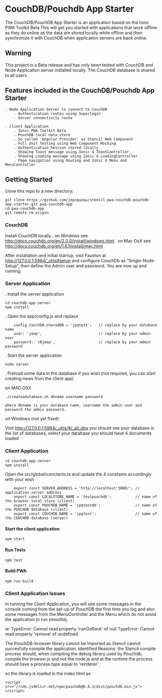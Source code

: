 # CouchDB/Pouchdb App Starter
The CouchDB/PouchDB App Starter is an application based on the Ionic PWA Toolkit Beta.This will get you started with applications that work offline as they do online as the data are stored locally while offline and then synchronize it with CouchDB when application servers are back online.

## Warning
This project is a Beta release and has only been tested with CouchDB and Node Application server installed locally. The CouchDB database is shared to all users.

## Features included in the CouchDB/Pouchdb App Starter

    . Node Application Server to connect to CouchDB
        . Authentication routes using Superlogin
        . Server connectivity route
    
    . Client Application
        . Ionic PWA Toolkit Beta
        . PouchDB local data store
        . So called 'Angular Provider' as Stencil Web Component
        . Full Unit Testing using Web Component Mocking
        . Authentication Session stored locally
        . Showing Toast message using Ionic 4 ToastController
        . Showing Loading message using Ionic 4 LoadingController
        . Page navigation using Routing and Ionic 4 Menu and MenuController

## Getting Started

clone this repo to a new directory:

```
git clone https://github.com/jepiqueau/stencil-pwa-couchdb-pouchdb-app-starter.git pwa-couchdb-app
cd pwa-couchdb-app
git remote rm origin
```


### CouchDB

Install CouchDB locally 
    . on Windows see http://docs.couchdb.org/en/2.0.0/install/windows.html
    . on Mac OsX see http://docs.couchdb.org/en/1.6.1/install/mac.html

After installation and initial startup, visit Fauxton at http://127.0.0.1:5984/_utils#setup and configure CouchDb as “Single-Node-Setup”, then define the Admin user and password. You are now up and running.

### Server Application
. Install the server application

```
cd couchdb-app-server
npm install
```
. Open the app/config.js and replace
```
    config.CouchDB.sharedDB = 'jpqtest';   // replace by your database name
    user: 'jeep',                          // replace by your admin user
    password: 'c0jeep',                    // replace by your admin password
```
. Start the server application

```
node server
```

. Preload some data in the database if you wish (not required, you can start creating news from the client app)

on MAC OSX
```
./createadatabase.sh dbname username password
```
    where dbname is your database name, username the admin user and password the admin password.

on Windows (not yet fixed)

Visit http://127.0.0.1:5984/_utils/#/_all_dbs
    you should see your database in the list of databases, select your database you should have 4 documents loaded

### Client Application
```
cd couchdb-app-server
npm install
```
Open the src/global/conctants.ts and update the 4 constants accordingly with your wish
```
    export const SERVER_ADDRESS = 'http://localhost:3000/'; // application server address
    export const LOCALSTORE_NAME = 'testpouchdb';           // name of the browser local store (client)
    export const POUCHDB_NAME = 'jpqtestdb';                // name of the POUCHDB database (client)
    export const COUCHDB_NAME = 'jpqtest';                  // name of the COUCHDB database (server)
```

#### Start the client application
```
npm start
```
#### Run Tests
```
npm test
```
#### Build PWA 
```
npm run build
```
### Client Application Issues
In running the Client Application, you will see some messages in the console coming from the set-up of PouchDB the first time you log and also some messages from the MenuController and the Menu which do not avoid the application to run smoothly.

ie:
TypeError: Cannot read property 'canGoBack' of null
TypeError: Cannot read property 'remove' of undefined

The PouchDB-browser library cannot be imported as Stencil cannot succesfully compile the application. 
Identified Reasons:
    the Stencil compile process should, when compiling the debug library used by Pouchdb, compile the browser.js and not the node.js and at the runtime the process should have a process.type equal to 'renderer'.

so the library is loaded in the index.html as
```
<script src="//cdn.jsdelivr.net/npm/pouchdb@6.4.3/dist/pouchdb.min.js"></script> 
```






 
